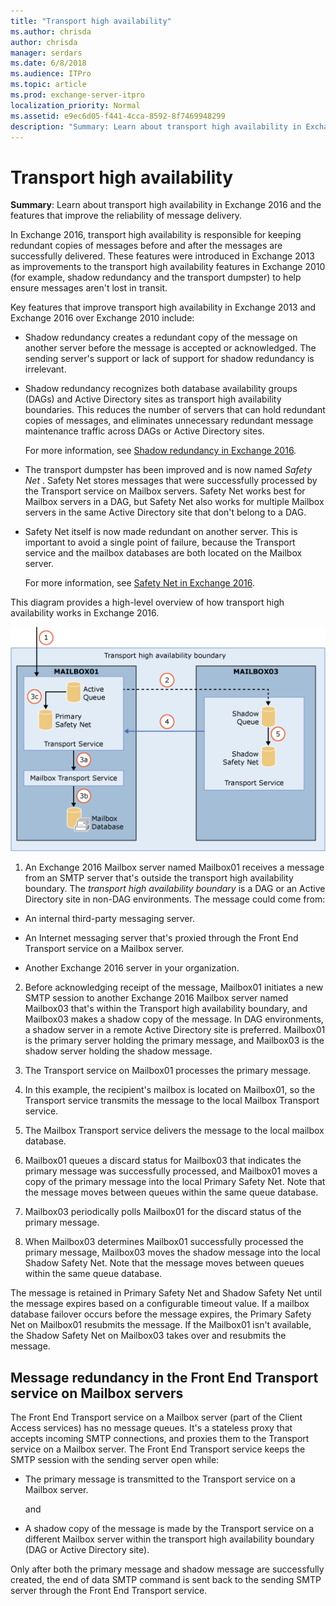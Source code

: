 ```yaml
---
title: "Transport high availability"
ms.author: chrisda
author: chrisda
manager: serdars
ms.date: 6/8/2018
ms.audience: ITPro
ms.topic: article
ms.prod: exchange-server-itpro
localization_priority: Normal
ms.assetid: e9ec6d05-f441-4cca-8592-8f7469948299
description: "Summary: Learn about transport high availability in Exchange 2016 and the features that improve the reliability of message delivery."
---
```


# Transport high availability

 **Summary**: Learn about transport high availability in Exchange 2016 and the features that improve the reliability of message delivery.
  
In Exchange 2016, transport high availability is responsible for keeping redundant copies of messages before and after the messages are successfully delivered. These features were introduced in Exchange 2013 as improvements to the transport high availability features in Exchange 2010 (for example, shadow redundancy and the transport dumpster) to help ensure messages aren't lost in transit.
  
Key features that improve transport high availability in Exchange 2013 and Exchange 2016 over Exchange 2010 include:
  
- Shadow redundancy creates a redundant copy of the message on another server before the message is accepted or acknowledged. The sending server's support or lack of support for shadow redundancy is irrelevant.
    
- Shadow redundancy recognizes both database availability groups (DAGs) and Active Directory sites as transport high availability boundaries. This reduces the number of servers that can hold redundant copies of messages, and eliminates unnecessary redundant message maintenance traffic across DAGs or Active Directory sites.
    
    For more information, see [Shadow redundancy in Exchange 2016](shadow-redundancy.md).
    
- The transport dumpster has been improved and is now named *Safety Net* . Safety Net stores messages that were successfully processed by the Transport service on Mailbox servers. Safety Net works best for Mailbox servers in a DAG, but Safety Net also works for multiple Mailbox servers in the same Active Directory site that don't belong to a DAG. 
    
- Safety Net itself is now made redundant on another server. This is important to avoid a single point of failure, because the Transport service and the mailbox databases are both located on the Mailbox server.
    
    For more information, see [Safety Net in Exchange 2016](safety-net.md).
    
This diagram provides a high-level overview of how transport high availability works in Exchange 2016.
  
![Transport high availability overview](../../media/ITPro_Transport_TransportHAOverview.gif)
  
1. An Exchange 2016 Mailbox server named Mailbox01 receives a message from an SMTP server that's outside the transport high availability boundary. The *transport high availability boundary* is a DAG or an Active Directory site in non-DAG environments. The message could come from: 
    
  - An internal third-party messaging server.
    
  - An Internet messaging server that's proxied through the Front End Transport service on a Mailbox server.
    
  - Another Exchange 2016 server in your organization.
    
2. Before acknowledging receipt of the message, Mailbox01 initiates a new SMTP session to another Exchange 2016 Mailbox server named Mailbox03 that's within the Transport high availability boundary, and Mailbox03 makes a shadow copy of the message. In DAG environments, a shadow server in a remote Active Directory site is preferred. Mailbox01 is the primary server holding the primary message, and Mailbox03 is the shadow server holding the shadow message.
    
3. The Transport service on Mailbox01 processes the primary message.
    
1. In this example, the recipient's mailbox is located on Mailbox01, so the Transport service transmits the message to the local Mailbox Transport service.
    
2. The Mailbox Transport service delivers the message to the local mailbox database.
    
3. Mailbox01 queues a discard status for Mailbox03 that indicates the primary message was successfully processed, and Mailbox01 moves a copy of the primary message into the local Primary Safety Net. Note that the message moves between queues within the same queue database.
    
4. Mailbox03 periodically polls Mailbox01 for the discard status of the primary message.
    
5. When Mailbox03 determines Mailbox01 successfully processed the primary message, Mailbox03 moves the shadow message into the local Shadow Safety Net. Note that the message moves between queues within the same queue database.
    
The message is retained in Primary Safety Net and Shadow Safety Net until the message expires based on a configurable timeout value. If a mailbox database failover occurs before the message expires, the Primary Safety Net on Mailbox01 resubmits the message. If the Mailbox01 isn't available, the Shadow Safety Net on Mailbox03 takes over and resubmits the message.
  
## Message redundancy in the Front End Transport service on Mailbox servers

The Front End Transport service on a Mailbox server (part of the Client Access services) has no message queues. It's a stateless proxy that accepts incoming SMTP connections, and proxies them to the Transport service on a Mailbox server. The Front End Transport service keeps the SMTP session with the sending server open while:
  
- The primary message is transmitted to the Transport service on a Mailbox server.
    
    and
    
- A shadow copy of the message is made by the Transport service on a different Mailbox server within the transport high availability boundary (DAG or Active Directory site).
    
Only after both the primary message and shadow message are successfully created, the end of data SMTP command is sent back to the sending SMTP server through the Front End Transport service.
  

